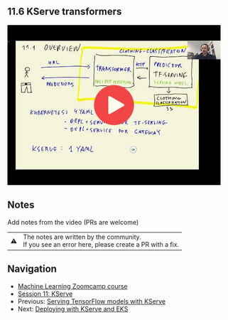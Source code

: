 
## 11.6 KServe transformers

<a href="https://www.youtube.com/watch?v=haowRqeAqJU&list=PL3MmuxUbc_hIhxl5Ji8t4O6lPAOpHaCLR"><img src="images/thumbnail-11-06.jpg"></a>
 




## Notes

Add notes from the video (PRs are welcome)


<table>
   <tr>
      <td>⚠️</td>
      <td>
         The notes are written by the community. <br>
         If you see an error here, please create a PR with a fix.
      </td>
   </tr>
</table>


## Navigation

* [Machine Learning Zoomcamp course](../)
* [Session 11: KServe](./)
* Previous: [Serving TensorFlow models with KServe](05-tensorflow-kserve.md)
* Next: [Deploying with KServe and EKS](07-kserve-eks.md)